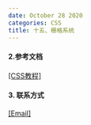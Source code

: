 ```yaml
---
date: October 28 2020
categories: CSS
title: 十五、栅格系统
---
```


#### 2.参考文档

[[CSS教程]](https://web-dolphin.github.io/2020/10/28/CSS/Tutorial/CSS%E6%95%99%E7%A8%8B/)

#### 3. 联系方式

[[Email]](yuanmin8888@outlook.com)